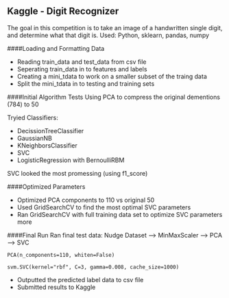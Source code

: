 ## Kaggle - Digit Recognizer
The goal in this competition is to take an image of a handwritten single digit, and determine what that digit is. Used: Python, sklearn, pandas, numpy

####Loading and Formatting Data
- Reading train_data and test_data from csv file
- Seperating train_data in to features and labels
- Creating a mini_tdata to work on a smaller subset of the traing data
- Split the mini_tdata in to testing and training sets

####Initial Algorithm Tests
Using PCA to compress the original dementions (784) to 50

Tryied Classifiers:
- DecissionTreeClassifier
- GaussianNB
- KNeighborsClassifier
- SVC
- LogisticRegression with BernoulliRBM

SVC looked the most promessing (using f1_score)

####Optimized Parameters
- Optimized PCA components to 110 vs original 50
- Used GridSearchCV to find the most optimal SVC parameters
- Ran GridSearchCV with full training data set to optimize SVC parameters more

####Final Run
Ran final test data: Nudge Dataset --> MinMaxScaler --> PCA --> SVC

`PCA(n_components=110, whiten=False)`

`svm.SVC(kernel="rbf", C=3, gamma=0.008, cache_size=1000)`

- Outputted the predicted label data to csv file
- Submitted results to Kaggle


